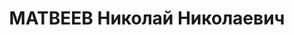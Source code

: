---
title: МАТВЕЕВ Николай Николаевич
description: '1900 г.р., русский, б/п, майор, ком. отдельного саперного батальона
  23 СД ХВО.

  Арестован 19.10.1937.

  ВКВС - 07.01.1938, ВМН. Расстрелян 08.01.1938, Харьков'
---